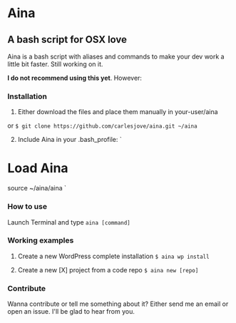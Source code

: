 Aina
====
A bash script for OSX love
--------------------------

Aina is a bash script with aliases and commands to make your dev work a little bit faster. 
Still working on it.

**I do not recommend using this yet**. However: 

### Installation
1. Either download the files and place them manually in your-user/aina

or `$ git clone https://github.com/carlesjove/aina.git ~/aina`

2. Include Aina in your .bash_profile:
`
# Load Aina

source ~/aina/aina
`

### How to use
Launch Terminal and type `aina [command]`

### Working examples
1. Create a new WordPress complete installation
`$ aina wp install`

2. Create a new [X] project from a code repo
`$ aina new [repo]`

### Contribute
Wanna contribute or tell me something about it? Either send me an email or open an issue. I'll be glad to hear from you.
